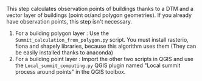 This step calculates observation points of buildings thanks to a DTM and a vector layer of buildings (point or/and polygon geometries).
If you already have observation points, this step isn't necessary.
1. For a building polygon layer : Use the `Summit_calculation_from_polygon.py` script. You must install rasterio, fiona and shapely libraries, because this algorithm uses them (They can be easily installed thanks to anaconda) 
2. For a building point layer : Import the other two scripts in QGIS and use the `Local_summit_computing.py` QGIS plugin named "Local summit process around points" in the QGIS toolbox.
